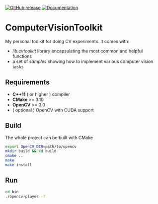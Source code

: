 [![GitHub release](https://img.shields.io/github/v/release/matkovst/ComputerVisionToolkit?include_prereleases)](https://github.com/matkovst/ComputerVisionToolkit/releases/tag/v1.0-alpha)
[![Documentation](https://img.shields.io/badge/docs-doxygen-blue.svg)](https://matkovst.github.io/ComputerVisionToolkit/index.html)

# ComputerVisionToolkit
My personal toolkit for doing CV experiments. It comes with:
- *lib.cvtoolkit* library encapsulating the most common and helpful functions
- a set of *samples* showing how to implement various computer vision tasks

## Requirements
- **C++11** ( or higher ) compiler
- **CMake** >= 3.10
- **OpenCV** >= 3.0
- ( optional ) OpenCV with CUDA support

## Build
The whole project can be built with CMake

```bash
export OpenCV_DIR=path/to/opencv
mkdir build && cd build
cmake ..
make
make install
```

## Run
```bash
cd bin
./opencv-player -?
```
